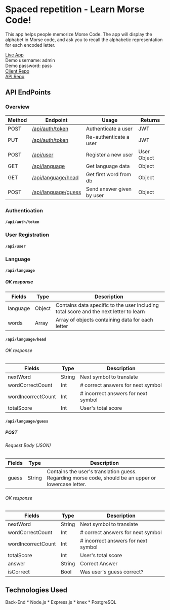 # Spaced repetition - Learn Morse Code!

This app helps people memorize Morse Code. The app will display the alphabet in Morse code, and ask you to recall the alphabetic representation for each encoded letter.

[Live App](https://m-o-r-s-e.now.sh/)  
Demo username: admin<br/>
Demo password: pass<br/>
[Client Repo](https://github.com/thinkful-ei-gecko/quasar-nandana-spaced-repetition-client)  
[API Repo](https://github.com/thinkful-ei-gecko/quasar-nandana-spaced-repetition-server)  

## API EndPoints
### Overview
| Method | Endpoint            | Usage                      | Returns      |
| ------ | --------            | -----                      | -------      |
| POST   | [/api/auth/token](#/api/auth/token)     | Authenticate a user        | JWT          | 
| PUT    | [/api/auth/token](#/api/auth/token)     | Re-authenticate a user     | JWT          | 
| POST   | [/api/user](#/api/user)          | Register a new user        | User Object  | 
| GET    | [/api/language](#/api/language)       | Get language data          |  Object      | 
| GET    | [/api/language/head](#/api/language/head)  | Get first word from db     |  Object  | 
| POST   | [/api/language/guess](#/api/language/guess) | Send answer given by user  |  Object  | 

### Authentication
#### `/api/auth/token`

### User Registration
#### `/api/user`

### Language
#### `/api/language`
##### OK response
| Fields          | Type    | Description                           |
| ---             | ---     | ---                                   |
| language        | Object  | Contains data specific to the user including total score and the next letter to learn                            |
| words           | Array   | Array of objects containing data for each letter     |


#### `/api/language/head`
###### OK response
| Fields              | Type    | Description                           |
| ---                 | ---     | ---                                   |
| nextWord            | String  | Next symbol to translate              |
| wordCorrectCount    | Int     | # correct answers for next symbol     |
| wordIncorrectCount  | Int     | # incorrect answers for next symbol   |
| totalScore          | Int     | User's total score                    |

#### `/api/language/guess`
##### POST
###### Request Body (JSON)
| Fields |  Type  | Description |
| ---    | ---    | ---         |
| guess  | String | Contains the user's translation guess. Regarding morse code, should be an upper or lowercase letter. |

###### OK response
| Fields              | Type    | Description |
| ---                 | ---     | ---         |
| nextWord            | String  | Next symbol to translate                |
| wordCorrectCount    | Int     | # correct answers for next symbol |
| wordIncorrectCount  | Int     | # incorrect answers for next symbol|
| totalScore          | Int     | User's total score |
| answer              | String  | Correct Answer |
| isCorrect           | Bool    | Was user's guess correct? |

## Technologies Used

Back-End * Node.js * Express.js * knex * PostgreSQL